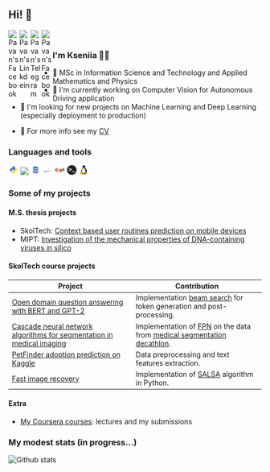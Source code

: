 ## Hi! 👋

<a href="mailTo:xeniayagafarova@gmail.com">
  <img align="left" alt="Pavan's Facebook" width="22px" src="https://cdn.jsdelivr.net/npm/simple-icons@3.4.1/icons/gmail.svg" />
</a>
<a href="https://linkedin.com/in/kseniia-iagafarova">
  <img align="left" alt="Pavan's Linkdein" width="22px" src="https://cdn.jsdelivr.net/npm/simple-icons@v3/icons/linkedin.svg" />
</a>
<a href="https://t.me/y_ksenia">
  <img align="left" alt="Pavan's Telegram" width="22px" src="https://cdn.jsdelivr.net/npm/simple-icons@v3/icons/telegram.svg" />
</a>
<a href="https://www.facebook.com/yagafarova.ksenia/">
  <img align="left" alt="Pavan's Facebook" width="22px" src="https://cdn.jsdelivr.net/npm/simple-icons@v3/icons/facebook.svg" />
</a>

<br />

<!--
**yagafarova/y_ksenia** is a ✨ _special_ ✨ repository because its `README.md` (this file) appears on your GitHub profile.

Here are some ideas to get you started:

- 💼 I’m currently working on ...
- 🌱 I’m currently learning ...
- 👯 I’m looking to collaborate on ...
- 🤔 I’m looking for help with ...
- 💬 Ask me about ...
- 📫 How to reach me: ...
- 😄 Pronouns: ...
- ⚡ Fun fact: ...

-->
### I'm Kseniia 👩‍💻
- 🔭 MSc in Information Science and Technology and Applied Mathematics and Physics
- 💼 I'm currently working on Computer Vision for Autonomous Driving application
- 🤔 I'm looking for new projects on Machine Learning and Deep Learning (especially deployment to production)
<!-- - 🌱 I’m currently learning HDFS, MapReduce and Spark-->
- 📝 For more info see my [CV](https://github.com/yagafarova/yagafarova/blob/master/CV_Iagafarova.pdf)

### Languages and tools
<code><img height="20" src="https://raw.githubusercontent.com/github/explore/80688e429a7d4ef2fca1e82350fe8e3517d3494d/topics/python/python.png"></code>
<code><img height="20" src="https://pytorch.org/assets/images/pytorch-logo.png"></code>
<code><img height="20" src="https://raw.githubusercontent.com/github/explore/80688e429a7d4ef2fca1e82350fe8e3517d3494d/topics/sql/sql.png"></code>
<code><img height="20" src="https://raw.githubusercontent.com/github/explore/80688e429a7d4ef2fca1e82350fe8e3517d3494d/topics/mysql/mysql.png"></code>
<code><img height="20" src="https://raw.githubusercontent.com/github/explore/80688e429a7d4ef2fca1e82350fe8e3517d3494d/topics/git/git.png"></code>
<code><img height="20" src="https://raw.githubusercontent.com/github/explore/80688e429a7d4ef2fca1e82350fe8e3517d3494d/topics/terminal/terminal.png"></code>
<code><img height="20" src="https://raw.githubusercontent.com/github/explore/80688e429a7d4ef2fca1e82350fe8e3517d3494d/topics/linux/linux.png"></code>

### Some of my projects

#### M.S. thesis projects
- SkolTech: [Context based user routines prediction on mobile devices](https://github.com/yagafarova/user_intent_prediction)
- MIPT: [Investigation of the mechanical properties of DNA-containing viruses in silico](https://github.com/yagafarova/1qgt_modeling)

#### SkolTech course projects
| Project | Contribution |
| ------- | --------------|
| [Open domain question answering with BERT and GPT-2](https://github.com/matvich/nnlp_qa_project) | Implementation [beam search](https://arxiv.org/abs/1702.01806) for token generation and post-processing. |
| [Cascade neural network algorithms for segmentation in medical imaging](https://github.com/YaroslavBespalov/DL_project_nnUnet) | Implementation of [FPN](https://arxiv.org/abs/1612.03144) on the data from [medical segmentation decathlon](http://medicaldecathlon.com). |
| [PetFinder adoption prediction on Kaggle](https://github.com/yagafarova/pet_finder) | Data preprocessing and text features extraction. |
| [Fast image recovery](https://github.com/avlord/Fast-image-recovery) | Implementation of [SALSA](https://arxiv.org/pdf/0910.4887.pdf) algorithm in Python. |

#### Extra
* [My Coursera courses](https://github.com/yagafarova/Coursera): lectures and my submissions

### My modest stats (in progress...)
![Github stats](https://github-readme-stats.vercel.app/api?username=y-ksenia&show_icons=true)
